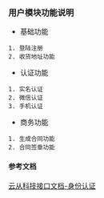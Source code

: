 ### 用户模块功能说明

* 基础功能
```text
1. 登陆注册
2. 收货地址功能

```

* 认证功能
```text
1. 实名认证
2. 微信认证
3. 手机认证
```

* 商务功能
```text
1. 生成合同功能
2. 合同签章功能
```

#### 参考文档

[云从科技接口文档-身份认证](https://ai.cloudwalk.cn/cloudwalk/#/index)
